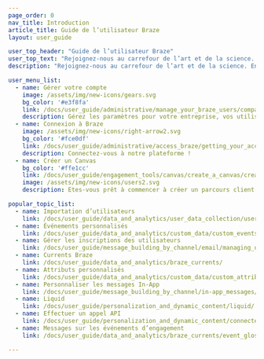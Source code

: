 ```yaml
---
page_order: 0
nav_title: Introduction
article_title: Guide de l’utilisateur Braze
layout: user_guide

user_top_header: "Guide de l’utilisateur Braze"
user_top_text: "Rejoignez-nous au carrefour de l’art et de la science. En ce moment ou avec des années-lumière d’avance. Quand vous arriverez, attendez-vous au meilleur de l’engagement client. Chez Braze, notre but est de créer des liens forts entre vous et vos clients ou vos utilisateurs."
description: "Rejoignez-nous au carrefour de l’art et de la science. En ce moment ou avec des années-lumière d’avance. Quand vous arriverez, attendez-vous au meilleur de l’engagement client. Chez Braze, notre but est de créer des liens forts entre vous et vos clients ou vos utilisateurs."

user_menu_list:
  - name: Gérer votre compte
    image: /assets/img/new-icons/gears.svg
    bg_color: '#e3f8fa'
    link: /docs/user_guide/administrative/manage_your_braze_users/company-wide_settings_management/
    description: Gérez les paramètres pour votre entreprise, vos utilisateurs et plus encore !
  - name: Connexion à Braze
    image: /assets/img/new-icons/right-arrow2.svg
    bg_color: '#fce0df'
    link: /docs/user_guide/administrative/access_braze/getting_your_account/
    description: Connectez-vous à notre plateforme !
  - name: Créer un Canvas
    bg_color: '#ffe1cc'
    link: /docs/user_guide/engagement_tools/canvas/create_a_canvas/create_a_canvas/
    image: /assets/img/new-icons/users2.svg
    description: Etes-vous prêt à commencer à créer un parcours client ? Nous sommes là pour vous guider.

popular_topic_list:
  - name: Importation d’utilisateurs
    link: /docs/user_guide/data_and_analytics/user_data_collection/user_import/
  - name: Événements personnalisés
    link: /docs/user_guide/data_and_analytics/custom_data/custom_events/
  - name: Gérer les inscriptions des utilisateurs
    link: /docs/user_guide/message_building_by_channel/email/managing_user_subscriptions/
  - name: Currents Braze
    link: /docs/user_guide/data_and_analytics/braze_currents/ 
  - name: Attributs personnalisés
    link: /docs/user_guide/data_and_analytics/custom_data/custom_attributes/
  - name: Personnaliser les messages In-App
    link: /docs/user_guide/message_building_by_channel/in-app_messages/customize/
  - name: Liquid
    link: /docs/user_guide/personalization_and_dynamic_content/liquid/
  - name: Effectuer un appel API
    link: /docs/user_guide/personalization_and_dynamic_content/connected_content/making_an_api_call/
  - name: Messages sur les événements d’engagement
    link: /docs/user_guide/data_and_analytics/braze_currents/event_glossary/message_engagement_events/

---
```

